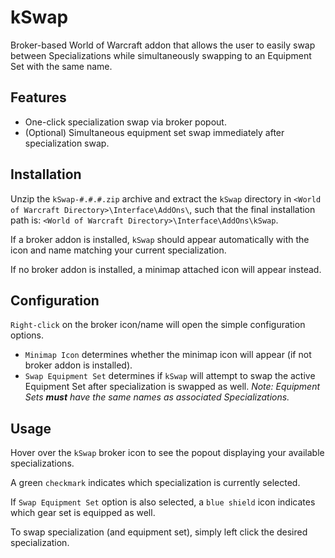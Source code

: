 # kSwap

Broker-based World of Warcraft addon that allows the user to easily swap between Specializations while simultaneously swapping to an Equipment Set with the same name.

## Features

- One-click specialization swap via broker popout.
- (Optional) Simultaneous equipment set swap immediately after specialization swap.

## Installation

Unzip the `kSwap-#.#.#.zip` archive and extract the `kSwap` directory in `<World of Warcraft Directory>\Interface\AddOns\`, such that the final installation path is: `<World of Warcraft Directory>\Interface\AddOns\kSwap`.

If a broker addon is installed, `kSwap` should appear automatically with the icon and name matching your current specialization.

If no broker addon is installed, a minimap attached icon will appear instead.

## Configuration

`Right-click` on the broker icon/name will open the simple configuration options.

- `Minimap Icon` determines whether the minimap icon will appear (if not broker addon is installed).
- `Swap Equipment Set` determines if `kSwap` will attempt to swap the active Equipment Set after specialization is swapped as well.  _Note: Equipment Sets **must** have the same names as associated Specializations._

## Usage

Hover over the `kSwap` broker icon to see the popout displaying your available specializations.

A green `checkmark` indicates which specialization is currently selected.

If `Swap Equipment Set` option is also selected, a `blue shield` icon indicates which gear set is equipped as well.

To swap specialization (and equipment set), simply left click the desired specialization.

